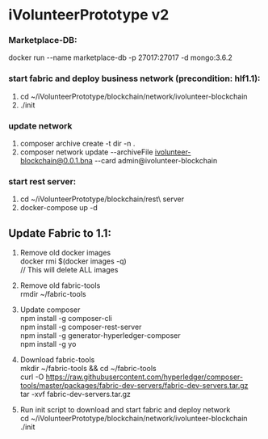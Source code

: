 # iVolunteerPrototype v2


### Marketplace-DB:
docker run --name marketplace-db -p 27017:27017 -d mongo:3.6.2

### start fabric and deploy business network (precondition: hlf1.1):
1. cd ~/iVolunteerPrototype/blockchain/network/ivolunteer-blockchain
2. ./init

### update network
1. composer archive create -t dir -n .
2. composer network update --archiveFile ivolunteer-blockchain@0.0.1.bna --card admin@ivolunteer-blockchain

### start rest server:
1. cd ~/iVolunteerPrototype/blockchain/rest\ server
2. docker-compose up -d



## Update Fabric to 1.1:
1. Remove old docker images		
	docker rmi $(docker images -q)		
	// This will delete ALL images

2. Remove old fabric-tools		
	rmdir ~/fabric-tools

3. Update composer		
	npm install -g composer-cli		
	npm install -g composer-rest-server		
	npm install -g generator-hyperledger-composer		
	npm install -g yo

4. Download fabric-tools		
	mkdir ~/fabric-tools && cd ~/fabric-tools		
	curl -O https://raw.githubusercontent.com/hyperledger/composer-tools/master/packages/fabric-dev-servers/fabric-dev-servers.tar.gz		
	tar -xvf fabric-dev-servers.tar.gz		

5. Run init script to download and start fabric and deploy network		
	cd ~/iVolunteerPrototype/blockchain/network/ivolunteer-blockchain		
	./init




